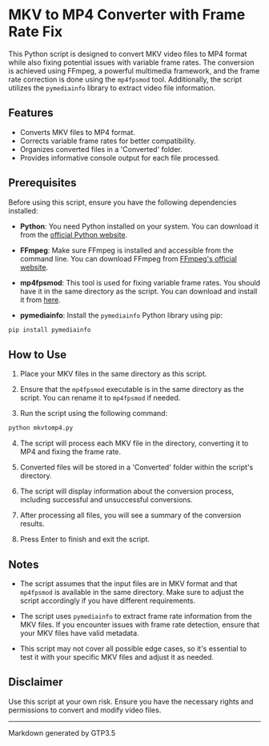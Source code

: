 # MKV to MP4 Converter with Frame Rate Fix

This Python script is designed to convert MKV video files to MP4 format while also fixing potential issues with variable frame rates. The conversion is achieved using FFmpeg, a powerful multimedia framework, and the frame rate correction is done using the `mp4fpsmod` tool. Additionally, the script utilizes the `pymediainfo` library to extract video file information.

## Features
- Converts MKV files to MP4 format.
- Corrects variable frame rates for better compatibility.
- Organizes converted files in a 'Converted' folder.
- Provides informative console output for each file processed.

## Prerequisites
Before using this script, ensure you have the following dependencies installed:
- **Python**: You need Python installed on your system. You can download it from the [official Python website](https://www.python.org/downloads/).

- **FFmpeg**: Make sure FFmpeg is installed and accessible from the command line. You can download FFmpeg from [FFmpeg's official website](https://www.ffmpeg.org/download.html).

- **mp4fpsmod**: This tool is used for fixing variable frame rates. You should have it in the same directory as the script. You can download and install it from [here](https://github.com/nu774/mp4fpsmod).

- **pymediainfo**: Install the `pymediainfo` Python library using pip:

```bash
pip install pymediainfo
```

## How to Use

1. Place your MKV files in the same directory as this script.

2. Ensure that the `mp4fpsmod` executable is in the same directory as the script. You can rename it to `mp4fpsmod` if needed.

3. Run the script using the following command:

```bash
python mkvtomp4.py
```

4. The script will process each MKV file in the directory, converting it to MP4 and fixing the frame rate.

5. Converted files will be stored in a 'Converted' folder within the script's directory.

6. The script will display information about the conversion process, including successful and unsuccessful conversions.

7. After processing all files, you will see a summary of the conversion results.

8. Press Enter to finish and exit the script.

## Notes

- The script assumes that the input files are in MKV format and that `mp4fpsmod` is available in the same directory. Make sure to adjust the script accordingly if you have different requirements.

- The script uses `pymediainfo` to extract frame rate information from the MKV files. If you encounter issues with frame rate detection, ensure that your MKV files have valid metadata.

- This script may not cover all possible edge cases, so it's essential to test it with your specific MKV files and adjust it as needed.

## Disclaimer

Use this script at your own risk. Ensure you have the necessary rights and permissions to convert and modify video files.

---

Markdown generated by GTP3.5
